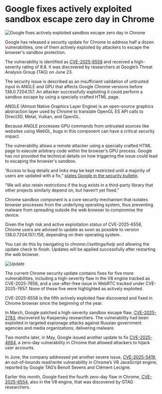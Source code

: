 # Google fixes actively exploited sandbox escape zero day in Chrome

![Google fixes actively exploited sandbox escape zero day in Chrome](https://www.bleepstatic.com/content/hl-images/2023/11/28/Google_Chrome.jpg)

Google has released a security update for Chrome to address half a dozen vulnerabilities, one of them actively exploited by attackers to escape the browser's sandbox protection.

The vulnerability is identified as [CVE-2025-6558](https://nvd.nist.gov/vuln/detail/CVE-2025-6558) and received a high-severity rating of 8.8. It was discovered by researchers at Google’s Threat Analysis Group (TAG) on June 23.

The security issue is described as an insufficient validation of untrusted input in ANGLE and GPU that affects Google Chrome versions before 138.0.7204.157. An attacker successfully exploiting it could perform a sandbox escape by using a specially crafted HTML page.

ANGLE (Almost Native Graphics Layer Engine) is an open-source graphics abstraction layer used by Chrome to translate OpenGL ES API calls to Direct3D, Metal, Vulkan, and OpenGL.

Because ANGLE processes GPU commands from untrusted sources like websites using WebGL, bugs in this component can have a critical security impact.

The vulnerability allows a remote attacker using a specially crafted HTML page to execute arbitrary code within the browser’s GPU process. Google has not provided the technical details on how triggering the issue could lead to escaping the browser's sandbox.

“Access to bug details and links may be kept restricted until a majority of users are updated with a fix,” [states Google in the security bulletin](https://chromereleases.googleblog.com/2025/07/stable-channel-update-for-desktop%5F15.html).

“We will also retain restrictions if the bug exists in a third-party library that other projects similarly depend on, but haven’t yet fixed.”

Chrome sandbox component is a core security mechanism that isolates browser processes from the underlying operating system, thus preventing malware from spreading outside the web browser to compromise the device.

Given the high risk and active exploitation status of CVE-2025-6558, Chrome users are advised to update as soon as possible to version 138.0.7204.157/.158, depending on their operating system.

You can do this by navigating to _chrome://settings/help_ and allowing the update check to finish. Updates will be applied successfully after restarting the web browser.

![Update](https://www.bleepstatic.com/images/news/u/1220909/2025/July/update.png)

The current Chrome security update contains fixes for five more vulnerabilities, including a high-severity flaw in the V8 engine tracked as CVE-2025-7656, and a use-after-free issue in WebRTC tracked under CVE-2025-7657. None of these five were highlighted as actively exploited.

CVE-2025-6558 is the fifth actively exploited flaw discovered and fixed in Chrome browser since the beginning of the year.

In March, Google patched a high-severity sandbox escape flaw, [CVE-2025-2783](https://www.bleepingcomputer.com/news/security/google-fixes-chrome-zero-day-exploited-in-espionage-campaign/), discovered by Kaspersky researchers. The vulnerability had been exploited in targeted espionage attacks against Russian government agencies and media organizations, delivering malware.

Two months later, in May, Google issued another update to fix [CVE-2025-4664](https://www.bleepingcomputer.com/news/security/google-fixes-high-severity-chrome-flaw-with-public-exploit/), a zero-day vulnerability in Chrome that allowed attackers to hijack user accounts.

In June, the company addressed yet another severe issue, [CVE-2025-5419](https://www.bleepingcomputer.com/news/security/google-patches-new-chrome-zero-day-bug-exploited-in-attacks/), an out-of-bounds read/write vulnerability in Chrome’s V8 JavaScript engine, reported by Google TAG’s Benoît Sevens and Clément Lecigne.

Earlier this month, Google fixed the fourth zero-day flaw in Chrome, [CVE-2025-6554](https://www.bleepingcomputer.com/news/security/google-fixes-fourth-actively-exploited-chrome-zero-day-of-2025/), also in the V8 engine, that was discovered by GTAG researchers.